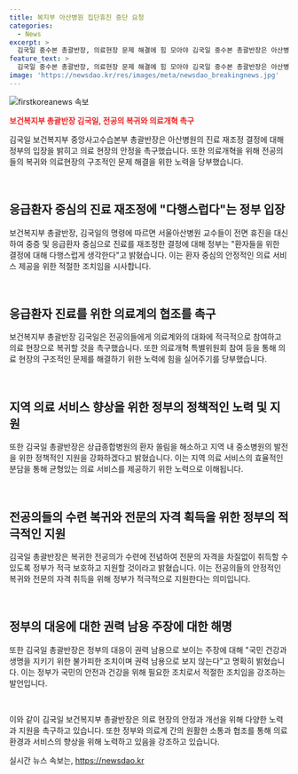 ```yaml
---
title: 복지부 아산병원 집단휴진 중단 요청
categories:
  - News
excerpt: >
  김국일 중수본 총괄반장, 의료현장 문제 해결에 힘 모아야 김국일 중수본 총괄반장은 아산병원의 진료 재조정 결정에 대해 정부의 입장을 밝혀 다행스럽다고 언급했으며, 전공의들의 의료 현장 복귀를 촉구했습니다. 또한 의료개혁 특별위원회 참여 등을 촉구하면서, 전공의들에게 의료 현장으로 복귀할 것을 호소했습니다. 덧붙여, 전공의의 처분 여부에 대해서는 현재 검토 중이라고 밝혀 의사들을 보호하고 지원할 것을 약속했습니다.
feature_text: >
  김국일 중수본 총괄반장, 의료현장 문제 해결에 힘 모아야 김국일 중수본 총괄반장은 아산병원의 진료 재조정 결정에 대해 정부의 입장을 밝혀 다행스럽다고 언급했으며, 전공의들의 의료 현장 복귀를 촉구했습니다. 또한 의료개혁 특별위원회 참여 등을 촉구하면서, 전공의들에게 의료 현장으로 복귀할 것을 호소했습니다. 덧붙여, 전공의의 처분 여부에 대해서는 현재 검토 중이라고 밝혀 의사들을 보호하고 지원할 것을 약속했습니다.
image: 'https://newsdao.kr/res/images/meta/newsdao_breakingnews.jpg'
---
```


<p><img src="https://newsdao.kr/res/images/meta/newsdao_breakingnews.jpg" alt="firstkoreanews 속보" /></p>

<p><b><span style="color: #ee2323;">보건복지부 총괄반장 김국일, 전공의 복귀와 의료개혁 촉구</span></b></p>

<p>김국일 보건복지부 중앙사고수습본부 총괄반장은 아산병원의 진료 재조정 결정에 대해 정부의 입장을 밝히고 의료 현장의 안정을 촉구했습니다. 또한 의료개혁을 위해 전공의들의 복귀와 의료현장의 구조적인 문제 해결을 위한 노력을 당부했습니다.</p>

<p data-ke-size="size16">&nbsp;</p>

<h2 data-ke-size="size26">응급환자 중심의 진료 재조정에 "다행스럽다"는 정부 입장</h2>

<p>보건복지부 총괄반장, 김국일의 명령에 따르면 서울아산병원 교수들이 전면 휴진을 대신하여 중증 및 응급환자 중심으로 진료를 재조정한 결정에 대해 정부는 "환자들을 위한 결정에 대해 다행스럽게 생각한다"고 밝혔습니다. 이는 환자 중심의 안정적인 의료 서비스 제공을 위한 적절한 조치임을 시사합니다.</p>

<p data-ke-size="size16">&nbsp;</p>

<h2 data-ke-size="size26">응급환자 진료를 위한 의료계의 협조를 촉구</h2>

<p>보건복지부 총괄반장 김국일은 전공의들에게 의료계와의 대화에 적극적으로 참여하고 의료 현장으로 복귀할 것을 촉구했습니다. 또한 의료개혁 특별위원회 참여 등을 통해 의료 현장의 구조적인 문제를 해결하기 위한 노력에 힘을 실어주기를 당부했습니다.</p>

<p data-ke-size="size16">&nbsp;</p>

<h2 data-ke-size="size26">지역 의료 서비스 향상을 위한 정부의 정책적인 노력 및 지원</h2>

<p>또한 김국일 총괄반장은 상급종합병원의 환자 쏠림을 해소하고 지역 내 중소병원의 발전을 위한 정책적인 지원을 강화하겠다고 밝혔습니다. 이는 지역 의료 서비스의 효율적인 분담을 통해 균형있는 의료 서비스를 제공하기 위한 노력으로 이해됩니다.</p>

<p data-ke-size="size16">&nbsp;</p>

<h2 data-ke-size="size26">전공의들의 수련 복귀와 전문의 자격 획득을 위한 정부의 적극적인 지원</h2>

<p>김국일 총괄반장은 복귀한 전공의가 수련에 전념하여 전문의 자격을 차질없이 취득할 수 있도록 정부가 적극 보호하고 지원할 것이라고 밝혔습니다. 이는 전공의들의 안정적인 복귀와 전문의 자격 취득을 위해 정부가 적극적으로 지원한다는 의미입니다.</p>

<p data-ke-size="size16">&nbsp;</p>

<h2 data-ke-size="size26">정부의 대응에 대한 권력 남용 주장에 대한 해명</h2>

<p>또한 김국일 총괄반장은 정부의 대응이 권력 남용으로 보이는 주장에 대해 "국민 건강과 생명을 지키기 위한 불가피한 조치이며 권력 남용으로 보지 않는다"고 명확히 밝혔습니다. 이는 정부가 국민의 안전과 건강을 위해 필요한 조치로서 적절한 조치임을 강조하는 발언입니다.</p>

<p data-ke-size="size16">&nbsp;</p>

<p>이와 같이 김국일 보건복지부 총괄반장은 의료 현장의 안정과 개선을 위해 다양한 노력과 지원을 촉구하고 있습니다. 또한 정부와 의료계 간의 원활한 소통과 협조를 통해 의료 환경과 서비스의 향상을 위해 노력하고 있음을 강조하고 있습니다.</p>
실시간 뉴스 속보는, <a href="https://newsdao.kr" rel="dofollow">https://newsdao.kr</a>


